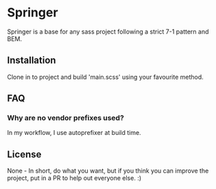 # Springer

Springer is a base for any sass project following a strict 7-1 pattern and BEM.

## Installation

Clone in to project and build 'main.scss' using your favourite method.

## FAQ

### Why are no vendor prefixes used?

In my workflow, I use autoprefixer at build time. 

## License

None - In short, do what you want, but if you think you can improve the project, put in a PR to help out everyone else. :)
